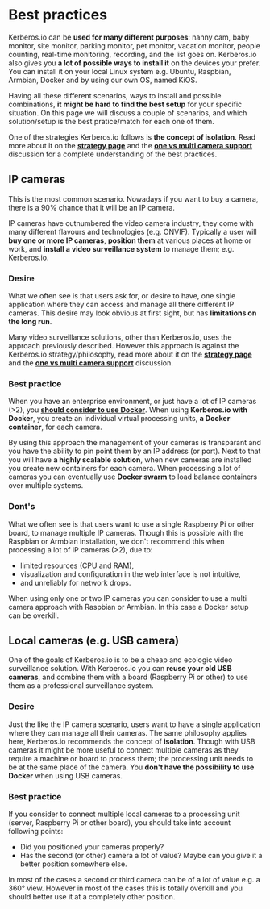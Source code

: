# Best practices

Kerberos.io can be **used for many different purposes**: nanny cam, baby monitor, site monitor, parking monitor, pet monitor, vacation monitor, people counting, real-time monitoring, recording, and the list goes on. Kerberos.io also gives you **a lot of possible ways to install it** on the devices your prefer. You can install it on your local Linux system e.g. Ubuntu, Raspbian, Armbian, Docker and by using our own OS, named KiOS.

Having all these different scenarios, ways to install and possible combinations, **it might be hard to find the best setup** for your specific situation. On this page we will discuss a couple of scenarios, and which solution/setup is the best pratice/match for each one of them.

One of the strategies Kerberos.io follows is **the concept of isolation**. Read more about it on the [**strategy page**](/strategy) and the [**one vs multi camera support**](/strategy#one-vs-multi) discussion for a complete understanding of the best practices.

## IP cameras

This is the most common scenario. Nowadays if you want to buy a camera, there is a 90% chance that it will be an IP camera. 

IP cameras have outnumbered the video camera industry, they come with many different flavours and technologies (e.g. ONVIF). Typically a user will **buy one or more IP cameras**, **position them** at various places at home or work, and **install a video surveillance system** to manage them; e.g. Kerberos.io.

### Desire

What we often see is that users ask for, or desire to have, one single application where they can access and manage all there different IP cameras. This desire may look obvious at first sight, but has **limitations on the long run**. 

Many video surveillance solutions, other than Kerberos.io, uses the approach previously described. However this approach is against the Kerberos.io strategy/philosophy, read more about it on the [**strategy page**](/strategy) and the [**one vs multi camera support**](/strategy#one-vs-multi) discussion.

### Best practice

When you have an enterprise environment, or just have a lot of IP cameras (>2), you [**should consider to use Docker**](/installation/Multi-camera/Docker). When using **Kerberos.io with Docker**, you create an individual virtual processing units, **a Docker container**, for each camera. 

By using this approach the management of your cameras is transparant and you have the ability to pin point them by an IP address (or port). Next to that you will have **a highly scalable solution**, when new cameras are installed you create new containers for each camera. When processing a lot of cameras you can eventually use **Docker swarm** to load balance containers over multiple systems.

### Dont's

What we often see is that users want to use a single Raspberry Pi or other board, to manage multiple IP cameras. Though this is possible with the Raspbian or Armbian installation, we don't recommend this when processing a lot of IP cameras (>2), due to:

* limited resources (CPU and RAM),
* visualization and configuration in the web interface is not intuitive,
* and unreliably for network drops.

When using only one or two IP cameras you can consider to use a multi camera approach with Raspbian or Armbian. In this case a Docker setup can be overkill.

## Local cameras (e.g. USB camera)

One of the goals of Kerberos.io is to be a cheap and ecologic video surveillance solution. With Kerberos.io you can **reuse your old USB cameras**, and combine them with a board (Raspberry Pi or other) to use them as a professional surveillance system.

### Desire

Just the like the IP camera scenario, users want to have a single application where they can manage all their cameras. The same philosophy applies here, Kerberos.io recommends the concept of **isolation**. Though with USB cameras it might be more useful to connect multiple cameras as they require a machine or board to process them; the processing unit needs to be at the same place of the camera. You **don't have the possibility to use Docker** when using USB cameras.

### Best practice

If you consider to connect multiple local cameras to a processing unit (server, Raspberry Pi or other board), you should take into account following points:

* Did you positioned your cameras properly? 
* Has the second (or other) camera a lot of value? Maybe can you give it a better position somewhere else.

In most of the cases a second or third camera can be of a lot of value e.g. a 360° view. However in most of the cases this is totally overkill and you should better use it at a completely other position.